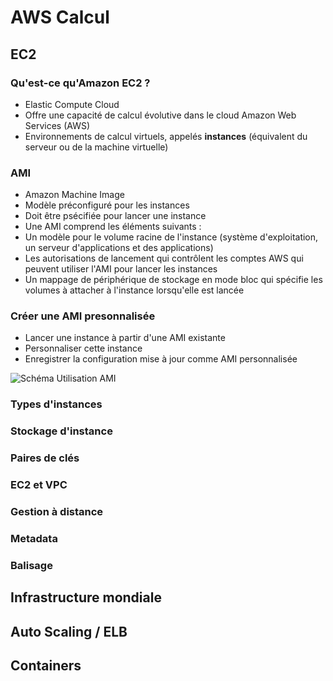 # AWS Calcul

## EC2

### Qu'est-ce qu'Amazon EC2 ?

 - Elastic Compute Cloud
 - Offre une capacité de calcul évolutive dans le cloud Amazon Web Services (AWS)
 - Environnements de calcul virtuels, appelés **instances** (équivalent du serveur ou de la machine virtuelle)

### AMI

 - Amazon Machine Image
 - Modèle préconfiguré pour les instances
 - Doit être psécifiée pour lancer une instance
 - Une AMI comprend les éléments suivants :
  - Un modèle pour le volume racine de l'instance (système d'exploitation, un serveur d'applications et des applications)
  - Les autorisations de lancement qui contrôlent les comptes AWS qui peuvent utiliser l'AMI pour lancer les instances
  - Un mappage de périphérique de stockage en mode bloc qui spécifie les volumes à attacher à l'instance lorsqu'elle est lancée

### Créer une AMI presonnalisée

   - Lancer une instance à partir d'une AMI existante
   - Personnaliser cette instance
   - Enregistrer la configuration mise à jour comme AMI personnalisée

![Schéma Utilisation AMI](https://docs.aws.amazon.com/fr_fr/AWSEC2/latest/UserGuide/images/ami_lifecycle.png)



### Types d'instances

### Stockage d'instance

### Paires de clés

### EC2 et VPC

### Gestion à distance

### Metadata

### Balisage

## Infrastructure mondiale



## Auto Scaling / ELB




## Containers

